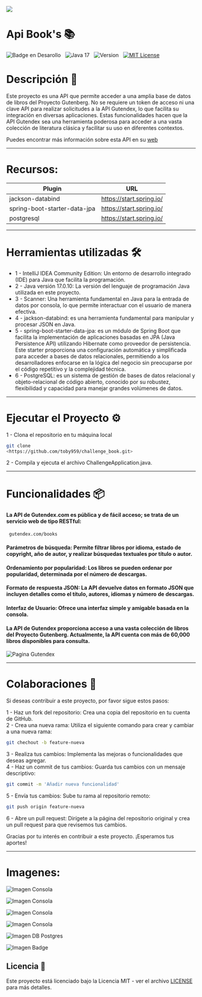 ![](https://api.visitorbadge.io/api/VisitorHit?user=toby959&repo=challenge_book&countColor=%230e75b6)



 <h1 aling="center"> Api Book's 📚 </h1>


![Badge en Desarollo](https://img.shields.io/badge/STATUS-EN%20DESAROLLO-green)&nbsp;&nbsp;&nbsp;![Java 17](https://img.shields.io/badge/java-17-blue?logo=java)&nbsp;&nbsp;&nbsp;![Version](https://img.shields.io/badge/version-v1.0-COLOR.svg)&nbsp;&nbsp;&nbsp;[![MIT License](https://img.shields.io/badge/licencia-MIT-blue.svg)](LICENSE)&nbsp;&nbsp;&nbsp;

# Descripción 📖
Este proyecto es una API que permite acceder a una amplia base de datos de libros del Proyecto Gutenberg. No se requiere un token de acceso ni una clave API para realizar solicitudes a la API Gutendex, lo que facilita su integración en diversas aplicaciones.
Estas funcionalidades hacen que la API Gutendex sea una herramienta poderosa para acceder a una vasta colección de literatura clásica y facilitar su uso en diferentes contextos.

Puedes encontrar más información
sobre esta API en su [web](https://gutendex.com/?ref=public_apis)
___ 

# Recursos:

| Plugin            | URL                       |
|-------------------|---------------------------|
| jackson-databind  | https://start.spring.io/  |
| spring-boot-starter-data-jpa | https://start.spring.io/ |
| postgresql | https://start.spring.io/ |
___
# Herramientas utilizadas 🛠️
* 1 - IntelliJ IDEA Community Edition: Un entorno de desarrollo integrado (IDE) para Java que facilita la programación.
* 2 - Java versión 17.0.10: La versión del lenguaje de programación Java utilizada en este proyecto.
* 3 - Scanner: Una herramienta fundamental en Java para la entrada de datos por consola, lo que permite interactuar con el usuario de manera efectiva.
* 4 - jackson-databind: es una herramienta fundamental para manipular y procesar JSON en Java.
* 5 - spring-boot-starter-data-jpa: es un módulo de Spring Boot que facilita la implementación de aplicaciones basadas en JPA (Java Persistence API) utilizando Hibernate como proveedor de persistencia. Este starter proporciona una configuración automática y simplificada para acceder a bases de datos relacionales, permitiendo a los desarrolladores enfocarse en la lógica del negocio sin preocuparse por el código repetitivo y la complejidad técnica.   
* 6 - PostgreSQL: es un sistema de gestión de bases de datos relacional y objeto-relacional de código abierto, conocido por su robustez, flexibilidad y capacidad para manejar grandes volúmenes de datos.   

___


# Ejecutar el Proyecto ⚙️
1 - Clona el repositorio en tu máquina local
``` bash
git clone
<https://github.com/toby959/challenge_book.git>
```
2 - Compila y ejecuta el archivo  ChallengeApplication.java.
___

# Funcionalidades 📦
#### La API de Gutendex.com es pública y de fácil acceso; se trata de un servicio web de tipo RESTful:
````bash
 gutendex.com/books
```` 
#### Parámetros de búsqueda: Permite filtrar libros por idioma, estado de copyright, año de autor, y realizar búsquedas textuales por título o autor.
#### Ordenamiento por popularidad: Los libros se pueden ordenar por popularidad, determinada por el número de descargas.
#### Formato de respuesta JSON: La API devuelve datos en formato JSON que incluyen detalles como el título, autores, idiomas y número de descargas.
#### Interfaz de Usuario: Ofrece una interfaz simple y amigable basada en la consola.
#### La API de Gutendex proporciona acceso a una vasta colección de libros del Proyecto Gutenberg. Actualmente, la API cuenta con más de 60,000 libros disponibles para consulta.


![Pagina Gutendex](pantalla6.png)
___
# Colaboraciones 🎯
Si deseas contribuir a este proyecto, por favor sigue estos pasos:

1 - Haz un fork del repositorio: Crea una copia del repositorio en tu cuenta de GitHub.  
2 - Crea una nueva rama: Utiliza el siguiente comando para crear y cambiar a una nueva rama:
```bash
git chechout -b feature-nueva
```
3 - Realiza tus cambios: Implementa las mejoras o funcionalidades que deseas agregar.  
4 - Haz un commit de tus cambios: Guarda tus cambios con un mensaje descriptivo:
```bash 
git commit -m 'Añadir nueva funcionalidad'
```
5 - Envía tus cambios: Sube tu rama al repositorio remoto:
````bash
git push origin feature-nueva
````
6 - Abre un pull request: Dirígete a la página del repositorio original y crea un pull request para que revisemos tus cambios.

Gracias por tu interés en contribuir a este proyecto. ¡Esperamos tus aportes!
___
# Imagenes:

![Imagen Consola](pantalla1.png)

![Imagen Consola](pantalla2.png)

![Imagen Consola](pantalla3.png)

![Imagen Consola](pantalla4.png)

![Imagen DB Postgres](pantalla5.png)

![Imagen Badge](pantalla6.png)


## Licencia 📜

Este proyecto está licenciado bajo la Licencia MIT - ver el archivo [LICENSE](https://github.com/toby959/api_movies/blob/main/LICENSE) para más detalles.
